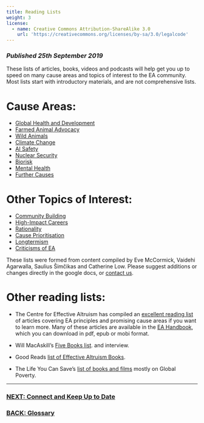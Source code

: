 ```yaml
---
title: Reading Lists
weight: 3
license:
  - name: Creative Commons Attribution-ShareAlike 3.0
    url: 'https://creativecommons.org/licenses/by-sa/3.0/legalcode'
---
```

### _Published 25th September 2019_

These lists of articles, books, videos and podcasts will help get you up to speed on many cause areas and topics of interest to the EA community. Most lists start with introductory materials, and are not comprehensive lists.


# Cause Areas:

* <a target="_blank" href="https://docs.google.com/document/d/1cecBfierFprRdkhbbRjRdD8ujdNpDR2LOQtS8dzMC1M/edit#">Global Health and Development</a>
* <a target="_blank" href="https://docs.google.com/document/d/1-mfbLjFY3QLJYdS_RYxKlBYBPIv2tYDYBIqYbX9pM_8/edit#">Farmed Animal Advocacy</a>
* <a target="_blank" href="https://docs.google.com/document/d/1LVCj4omt-bceh26U5nj8q1Mv_3-lcNbirieYLCGLZCM/edit#">Wild Animals</a>
* <a target="_blank" href="https://docs.google.com/document/d/1uGA8lPjPXSkuSdrFGubDVbDBO2Yfke8uijsN1_vfsVY/edit#">Climate Change</a>
* <a target="_blank" href="https://docs.google.com/document/d/15v2uWwsKfSBdAolqrr0dPOQUDUCrwVULQZHVmhSj2-Q/edit#">AI Safety</a>
* <a target="_blank" href="https://docs.google.com/document/d/1xSuVG9vMiR6okYiSvc-jW1hsdlp5HxiLO7RIKyEr_LU/edit">Nuclear Security</a>
* <a target="_blank" href="https://drive.google.com/open?id=1uJ7MCDk0L-4znTe1Oiii5Ggc0Jh0xKf-E4Y2E9A3WFs">Biorisk</a>
* <a target="_blank" href="https://docs.google.com/document/d/1VOte0hgR-7h0k9m66j3dr6_FJtI07pwY5EzgiBxkTeM/edit">Mental Health</a>
* <a target="_blank" href="https://docs.google.com/document/d/16UZ1yuh3IOdfxmJKPOBu5hvTxUxbx_QBo2x2i_P60to/edit#">Further Causes</a>

# Other Topics of Interest:
* <a target="_blank" href="https://docs.google.com/document/d/1AHhQK4z_RNvyhdu3KaYzKqomcGW-zUDZh8Vjh4qVjv0/edit#">Community Building</a>
* <a target="_blank" href="https://docs.google.com/document/d/1AUQ2174Y_qYJn22Gjd6wpMisX7_VxFOORe7g6c88rvM/edit#">High-Impact Careers</a>
* <a target="_blank" href="https://docs.google.com/document/d/1XR09jhm483V4kGJ6P4vWO-tLgDephekpgUlhhhMykec/edit#heading=h.lg3wnovma450">Rationality</a>
* <a target="_blank" href="https://docs.google.com/document/d/1JgherRLP5dPZ6rqxLXw0aJDl5Pv-N6UDaBrWL2KfxPU/edit#">Cause Prioritisation</a>
* <a target="_blank" href="https://drive.google.com/open?id=1orfPyWps4bgPmEbZpPxChwy4_7tGTmVNpjHB51c4NPc">Longtermism</a>
* <a target="_blank" href="https://docs.google.com/document/d/1S8wtezuQTC0YIYdefWSiA-yJefVL8nP1mH1D2IPYTBE/edit#heading=h.avbpqexvhea">Criticisms of EA</a>

These lists were formed from content compiled by Eve McCormick, Vaidehi Agarwalla, Saulius Šimčikas and Catherine Low. Please suggest additions or changes directly in the google docs, or <a target="_blank" href="/contact/">contact us</a>. 

# Other reading lists:
* The Centre for Effective Altruism has compiled an <a target="_blank" href="https://www.effectivealtruism.org/resources/">excellent reading list</a> of articles covering EA principles and promising cause areas if you want to learn more. Many of these articles are available in the <a target="_blank" href="https://www.effectivealtruism.org/handbook/">EA Handbook</a>, which you can download in pdf, epub or mobi format. 

* Will MacAskill’s <a target="_blank" href="https://fivebooks.com/best-books/effective-altruism-will-macaskill/">Five Books list</a>.  and interview. 
* Good Reads <a target="_blank" href="https://www.goodreads.com/list/show/107382.Effective_Altruism_Books">list of Effective Altruism Books</a>.
* The Life You Can Save’s <a target="_blank" href="https://docs.google.com/document/d/1O8yiwLg2jWP4RYKaD5MM0xtCr5VbsUt5OPrSdDZEtls/edit">list of books and films</a> mostly on Global Poverty.

<hr>

### [NEXT: Connect and Keep Up to Date](/learn/connect/)

### [BACK: Glossary](/learn/glossary/)
 
